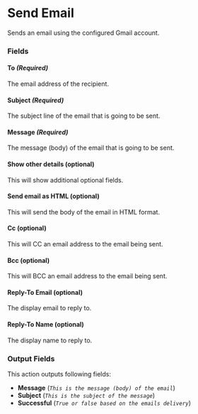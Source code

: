 ﻿# Send Email

Sends an email using the configured Gmail account.

### Fields

#### To *(Required)*

The email address of the recipient.

#### Subject *(Required)*

The subject line of the email that is going to be sent.

#### Message *(Required)*

The message (body) of the email that is going to be sent.

#### Show other details (optional)

This will show additional optional fields.

#### Send email as HTML (optional)

This will send the body of the email in HTML format.

#### Cc (optional)

This will CC an email address to the email being sent.

#### Bcc (optional)

This will BCC an email address to the email being sent.

#### Reply-To Email (optional)

The display email to reply to.

#### Reply-To Name (optional)

The display name to reply to.

### Output Fields

This action outputs following fields:

- **Message** (*`This is the message (body) of the email`*)
- **Subject** (*`This is the subject of the message`*)
- **Successful** (*`True or false based on the emails delivery`*)
